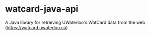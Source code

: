 # watcard-java-api
A Java library for retrieving UWaterloo's WatCard data from the web (https://watcard.uwaterloo.ca)
